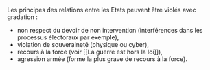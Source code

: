 Les principes des relations entre les Etats peuvent être violés avec gradation :

- non respect du devoir de non intervention (interférences dans les processus électoraux par exemple),
- violation de souveraineté (physique ou cyber),
- recours à la force (voir [[La guerre est hors la loi]]),
- agression armée (forme la plus grave de recours à la force).
